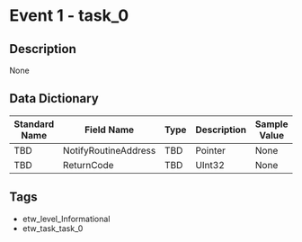# Event 1 - task_0

## Description
None

## Data Dictionary
|Standard Name|Field Name|Type|Description|Sample Value|
|---|---|---|---|---|
|TBD|NotifyRoutineAddress|TBD|Pointer|None|None|
|TBD|ReturnCode|TBD|UInt32|None|None|

## Tags
* etw_level_Informational
* etw_task_task_0